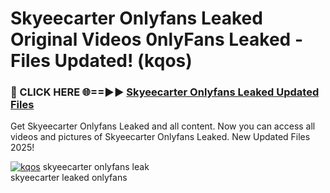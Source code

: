 # Skyeecarter Onlyfans Leaked Original Videos 0nlyFans Leaked - Files Updated! (kqos)

<h3>🔴 CLICK HERE 🌐==►► <a href="https://tinyurl.com/ms9xzufz" rel="nofollow">Skyeecarter Onlyfans Leaked Updated Files</a></h3>

Get Skyeecarter Onlyfans Leaked and all content. Now you can access all videos and pictures of Skyeecarter Onlyfans Leaked. New Updated Files 2025!

[![kqos](https://i.imgur.com/PQ7UWWw.gif)](https://tinyurl.com/ms9xzufz)
skyeecarter onlyfans leak<br>
skyeecarter leaked onlyfans